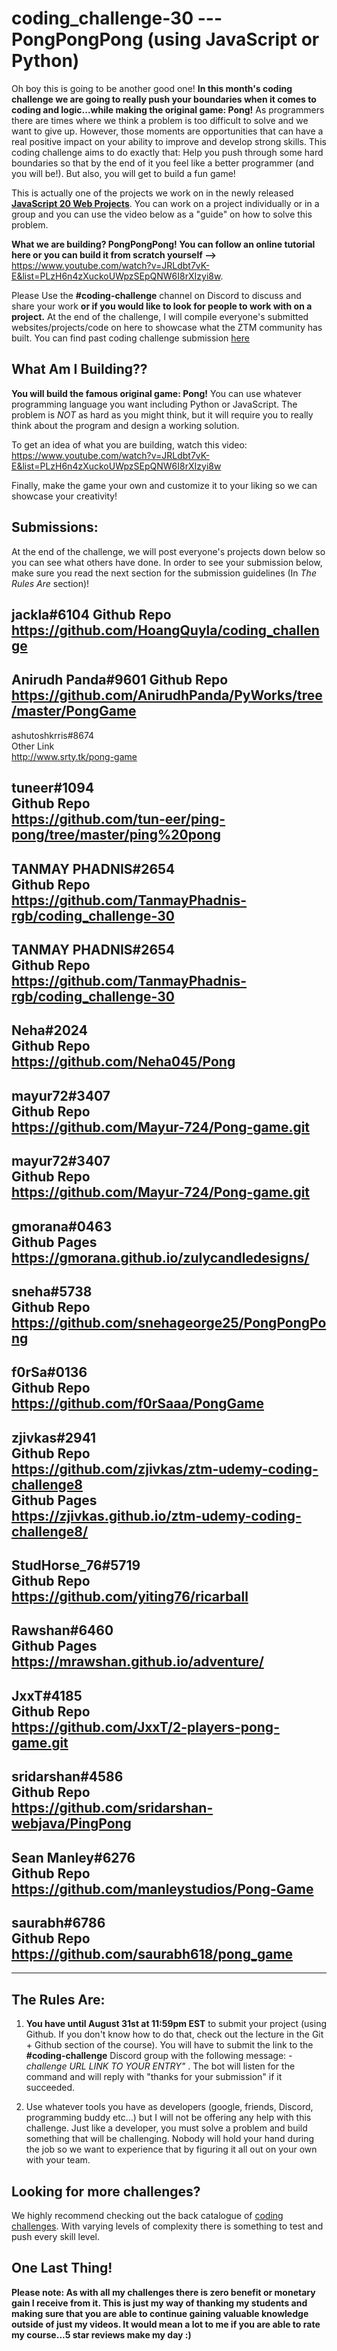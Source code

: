# coding_challenge-30 --- PongPongPong (using JavaScript or Python)

Oh boy this is going to be another good one! **In this month's coding challenge we are going to really push your boundaries when it comes to coding and logic...while making the original game: Pong!** As programmers there are times where we think a problem is too difficult to solve and we want to give up. However, those moments are opportunities that can have a real positive impact on your ability to improve and develop strong skills. This coding challenge aims to do exactly that: Help you push through some hard boundaries so that by the end of it you feel like a better programmer (and you will be!). But also, you will get to build a fun game!

This is actually one of the projects we work on in the newly released **[JavaScript 20 Web Projects](https://academy.zerotomastery.io/p/javascript-projects)**. You can work on a project individually or in a group and you can use the video below as a "guide" on how to solve this problem.

**What we are building? PongPongPong! You can follow an online tutorial here or you can build it from scratch yourself -->** https://www.youtube.com/watch?v=JRLdbt7vK-E&list=PLzH6n4zXuckoUWpzSEpQNW6I8rXIzyi8w. 


Please Use the **#coding-challenge** channel on Discord to discuss and share your work **or if you would like to look for people to work with on a project.** At the end of the challenge, I will compile everyone's submitted websites/projects/code on here to showcase what the ZTM community has built. You can find past coding challenge submission [here](https://zerotomastery.io/community/coding-challenges/)

## What Am I  Building??
**You will build the famous original game: Pong!** You can use whatever programming language you want including Python or JavaScript. The problem is *NOT* as hard as you might think, but it will require you to really think about the program and design a working solution. 

To get an idea of what you are building, watch this video: https://www.youtube.com/watch?v=JRLdbt7vK-E&list=PLzH6n4zXuckoUWpzSEpQNW6I8rXIzyi8w

Finally, make the game your own and customize it to your liking so we can showcase your creativity!

## Submissions:
At the end of the challenge, we will post everyone's projects down below so you can see what others have done. In order to see your submission below, make sure you read the next section for the submission guidelines (In *The Rules Are* section)!


jackla#6104
Github Repo
https://github.com/HoangQuyla/coding_challenge
--------

Anirudh Panda#9601
Github Repo
https://github.com/AnirudhPanda/PyWorks/tree/master/PongGame
--------  
  
ashutoshkrris#8674  
Other Link  
http://www.srty.tk/pong-game  
  
  
tuneer#1094  
Github Repo  
https://github.com/tun-eer/ping-pong/tree/master/ping%20pong  
--------  
  
TANMAY PHADNIS#2654  
Github Repo  
https://github.com/TanmayPhadnis-rgb/coding_challenge-30  
--------  

TANMAY PHADNIS#2654  
Github Repo  
https://github.com/TanmayPhadnis-rgb/coding_challenge-30  
--------  
  
Neha#2024  
Github Repo  
https://github.com/Neha045/Pong  
--------  
  
mayur72#3407  
Github Repo  
https://github.com/Mayur-724/Pong-game.git  
--------  
  
mayur72#3407  
Github Repo  
https://github.com/Mayur-724/Pong-game.git  
--------  
  
gmorana#0463  
Github Pages  
https://gmorana.github.io/zulycandledesigns/  
--------  
  
sneha#5738  
Github Repo  
https://github.com/snehageorge25/PongPongPong  
--------    
  
f0rSa#0136  
Github Repo  
https://github.com/f0rSaaa/PongGame  
--------  
  
zjivkas#2941  
Github Repo  
https://github.com/zjivkas/ztm-udemy-coding-challenge8  
Github Pages  
https://zjivkas.github.io/ztm-udemy-coding-challenge8/  
--------  
  
StudHorse_76#5719  
Github Repo  
https://github.com/yiting76/ricarball  
--------  
  
Rawshan#6460  
Github Pages  
https://mrawshan.github.io/adventure/  
--------  
  
JxxT#4185  
Github Repo  
https://github.com/JxxT/2-players-pong-game.git  
--------  
  
sridarshan#4586  
Github Repo  
https://github.com/sridarshan-webjava/PingPong  
--------  
  
Sean Manley#6276  
Github Repo  
https://github.com/manleystudios/Pong-Game  
--------  
  
saurabh#6786  
Github Repo  
https://github.com/saurabh618/pong_game  
--------  
  
------

## The Rules Are:

1. **You have until August 31st at 11:59pm EST** to submit your project (using Github. If you don't know how to do that, check out the lecture in the Git + Github section of the course). You will have to submit the link to the **#coding-challenge** Discord group with the following message:  *-challenge URL LINK TO YOUR ENTRY"* . The bot will listen for the command and will reply with "thanks for your submission" if it succeeded.

2. Use whatever tools you have as developers (google, friends, Discord, programming buddy etc...) but I will not be offering any help with this challenge. Just like a developer, you must solve a problem and build something that will be challenging. Nobody will hold your hand during the job so we want to experience that by figuring it all out on your own with your team. 

## Looking for more challenges?
We highly recommend checking out the back catalogue of [coding challenges](https://zerotomastery.io/community/coding-challenges/?utm_source=github&utm_medium=coding_challenge-25). With varying levels of complexity there is something to test and push every skill level. 

## One Last Thing!

**Please note: As with all my challenges there is zero benefit or monetary gain I receive from it. This is just my way of thanking my students and making sure that you are able to continue gaining valuable knowledge outside of just my videos. It would mean a lot to me if you are able to rate my course...5 star reviews make my day :)**


